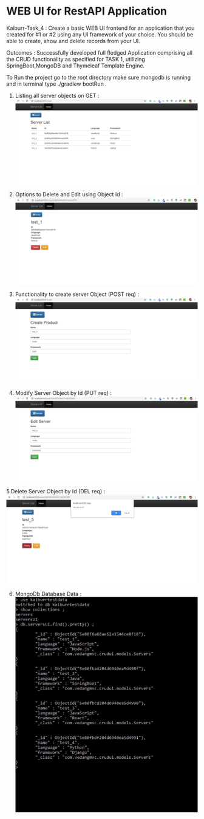 # WEB UI for RestAPI Application 
 Kaiburr-Task_4 : Create a basic WEB UI frontend for an application that you created for #1 or #2 using any UI
framework of your choice. You should be able to create, show and delete records from your UI.
 
Outcomes :
Successfully developed full fledged Application comprising all the CRUD functionality as specified for TASK 1, utilizing SpringBoot,MongoDB and Thymeleaf Template Engine.

To Run the project go to the root directory make sure mongodb is running and in terminal type ./gradlew bootRun .

1. Listing all server objects on GET :
![alt Text](https://github.com/vedang14/crudui/blob/master/src/main/resources/snapshots/get_req_ui.JPG)

2. Options to Delete and Edit using Object Id :
![alt Text](https://github.com/vedang14/crudui/blob/master/src/main/resources/snapshots/edit_del_byId.JPG)

3. Functionality to create server Object (POST req) :
![alt Text](https://github.com/vedang14/crudui/blob/master/src/main/resources/snapshots/post_req_ui.JPG)

4. Modify Server Object by Id (PUT req) :
![alt Text](https://github.com/vedang14/crudui/blob/master/src/main/resources/snapshots/put_req.JPG)

5.Delete Server Object by Id (DEL req) :
![alt Text](https://github.com/vedang14/crudui/blob/master/src/main/resources/snapshots/del_req_ui.JPG)

6. MongoDb Database Data :
![alt Text](https://github.com/vedang14/crudui/blob/master/src/main/resources/snapshots/mongodb_data_ui.JPG)
